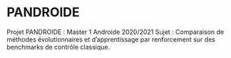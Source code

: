 # PANDROIDE
Projet PANDROIDE : Master 1 Androide 2020/2021 Sujet : Comparaison de méthodes évolutionnaires et d’apprentissage par renforcement sur des benchmarks de contrôle classique. 
